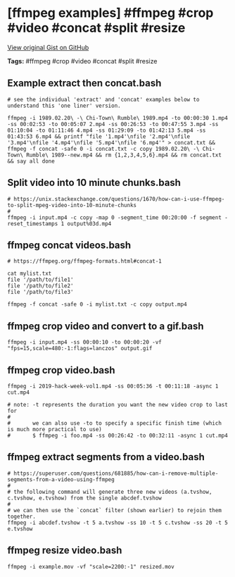 # [ffmpeg examples] #ffmpeg #crop #video #concat #split #resize

[View original Gist on GitHub](https://gist.github.com/Integralist/dc05d8b18c8d793ad347f92623075535)

**Tags:** #ffmpeg #crop #video #concat #split #resize

## Example extract then concat.bash

```shell
# see the individual 'extract' and 'concat' examples below to understand this 'one liner' version.

ffmpeg -i 1989.02.20\ -\ Chi-Town\ Rumble\ 1989.mp4 -to 00:00:30 1.mp4 -ss 00:02:53 -to 00:05:07 2.mp4 -ss 00:26:53 -to 00:47:55 3.mp4 -ss 01:10:04 -to 01:11:46 4.mp4 -ss 01:29:09 -to 01:42:13 5.mp4 -ss 01:43:53 6.mp4 && printf "file '1.mp4'\nfile '2.mp4'\nfile '3.mp4'\nfile '4.mp4'\nfile '5.mp4'\nfile '6.mp4'" > concat.txt && ffmpeg -f concat -safe 0 -i concat.txt -c copy 1989.02.20\ -\ Chi-Town\ Rumble\ 1989--new.mp4 && rm {1,2,3,4,5,6}.mp4 && rm concat.txt && say all done
```

## Split video into 10 minute chunks.bash

```shell
# https://unix.stackexchange.com/questions/1670/how-can-i-use-ffmpeg-to-split-mpeg-video-into-10-minute-chunks
#
ffmpeg -i input.mp4 -c copy -map 0 -segment_time 00:20:00 -f segment -reset_timestamps 1 output%03d.mp4

```

## ffmpeg concat videos.bash

```shell
# https://ffmpeg.org/ffmpeg-formats.html#concat-1

cat mylist.txt
file '/path/to/file1'
file '/path/to/file2'
file '/path/to/file3'

ffmpeg -f concat -safe 0 -i mylist.txt -c copy output.mp4
```

## ffmpeg crop video and convert to a gif.bash

```shell
ffmpeg -i input.mp4 -ss 00:00:10 -to 00:00:20 -vf "fps=15,scale=480:-1:flags=lanczos" output.gif
```

## ffmpeg crop video.bash

```shell
ffmpeg -i 2019-hack-week-vol1.mp4 -ss 00:05:36 -t 00:11:18 -async 1 cut.mp4

# note: -t represents the duration you want the new video crop to last for
#
#       we can also use -to to specify a specific finish time (which is much more practical to use)
#       $ ffmpeg -i foo.mp4 -ss 00:26:42 -to 00:32:11 -async 1 cut.mp4
```

## ffmpeg extract segments from a video.bash

```shell
# https://superuser.com/questions/681885/how-can-i-remove-multiple-segments-from-a-video-using-ffmpeg
#
# the following command will generate three new videos (a.tvshow, c.tvshow, e.tvshow) from the single abcdef.tvshow
#
# we can then use the `concat` filter (shown earlier) to rejoin them together.
ffmpeg -i abcdef.tvshow -t 5 a.tvshow -ss 10 -t 5 c.tvshow -ss 20 -t 5 e.tvshow
```

## ffmpeg resize video.bash

```shell
ffmpeg -i example.mov -vf "scale=2200:-1" resized.mov
```

